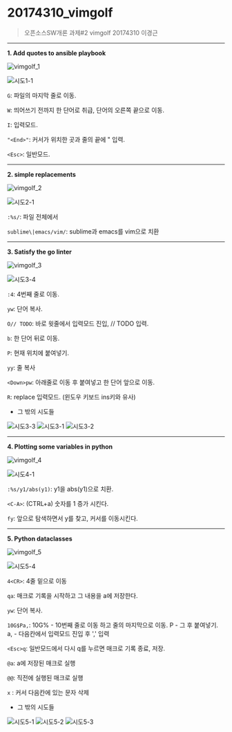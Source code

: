 # 20174310_vimgolf

> 오픈소스SW개론 과제#2 vimgolf 20174310 이경근

 ---

**1. Add quotes to ansible playbook**

![vimgolf_1](https://user-images.githubusercontent.com/38202602/144698504-db5f85c5-c71b-429f-bb40-c29e0a23d2c5.gif)

![시도1-1](https://user-images.githubusercontent.com/38202602/144698613-fde7d753-cd9e-4a3f-8424-80a8a4eccad1.JPG)

`G`: 파일의 마지막 줄로 이동.

`W`: 띄어쓰기 전까지 한 단어로 취급, 단어의 오른쪽 끝으로 이동.

`I`: 입력모드.

`"<End>"`: 커서가 위치한 곳과 줄의 끝에 " 입력.

`<Esc>`: 일반모드.

---

**2. simple replacements**

![vimgolf_2](https://user-images.githubusercontent.com/38202602/144698942-1856d8f5-76ae-4052-b726-ea482b805cc4.gif)

![시도2-1](https://user-images.githubusercontent.com/38202602/144699044-0825b647-d2ac-4183-8bda-d78bea68b612.JPG)

`:%s/`: 파일 전체에서

`sublime\|emacs/vim/`: sublime과 emacs를 vim으로 치환

---

**3. Satisfy the go linter**

![vimgolf_3](https://user-images.githubusercontent.com/38202602/144699638-dfa8f3aa-39e0-4200-a42a-a0ef676e2a73.gif)

![시도3-4](https://user-images.githubusercontent.com/38202602/144699627-41df5b0a-f189-46a2-bae1-2ae9baff89ed.JPG)

`:4`: 4번째 줄로 이동.

`yw`: 단어 복사.

`O// TODO`: 바로 윗줄에서 입력모드 진입, // TODO 입력.

`b`: 한 단어 뒤로 이동.

`P`: 현재 위치에 붙여넣기.

`yy`: 줄 복사

`<Down>pw`: 아래줄로 이동 후 붙여넣고 한 단어 앞으로 이동.

`R`: replace 입력모드. (윈도우 키보드 ins키와 유사)

+ 그 밖의 시도들

![시도3-3](https://user-images.githubusercontent.com/38202602/144699939-8a5249fe-6ba7-4ba8-a19d-979e25e86556.JPG)
![시도3-1](https://user-images.githubusercontent.com/38202602/144699940-50764003-3876-4bf0-929e-6d97ff2a86c5.JPG)
![시도3-2](https://user-images.githubusercontent.com/38202602/144699941-59f7bffd-1864-4bc7-85cc-a1db069cae00.JPG)

---

**4. Plotting some variables in python**

![vimgolf_4](https://user-images.githubusercontent.com/38202602/144699951-862cf289-45bb-488f-9f06-9c4c76706ac3.gif)

![시도4-1](https://user-images.githubusercontent.com/38202602/144700509-53a31085-2e3f-4c12-ab24-09cec5b4b8cd.JPG)

`:%s/y1/abs(y1)`: y1을 abs(y1)으로 치환.

`<C-A>`: (CTRL+a) 숫자를 1 증가 시킨다.

`fy`: 앞으로 탐색하면서 y를 찾고, 커서를 이동시킨다.

---

**5. Python dataclasses**

![vimgolf_5](https://user-images.githubusercontent.com/38202602/144700678-cbbabc0c-6ebf-4b03-af9f-827c9fa6bd71.gif)

![시도5-4](https://user-images.githubusercontent.com/38202602/144700682-3b9e2cef-af82-40ec-965e-a5fd2bdca444.JPG)

`4<CR>`: 4줄 밑으로 이동

`qa`: 매크로 기록을 시작하고 그 내용을 a에 저장한다.

`yw`: 단어 복사.

`10G$Pa,`: 10G% - 10번째 줄로 이동 하고 줄의 마지막으로 이동. P - 그 후 붙여넣기. a, - 다음칸에서 입력모드 진입 후 ',' 입력

`<Esc>q`: 일반모드에서 다시 q를 누르면 매크로 기록 종료, 저장.

`@a`: a에 저장된 매크로 실행

`@@`: 직전에 실행된 매크로 실행

`x` : 커서 다음칸에 있는 문자 삭제

+ 그 밖의 시도들

![시도5-1](https://user-images.githubusercontent.com/38202602/144700865-03df2958-dc4c-457f-9b74-c20fb3ad6e97.JPG)
![시도5-2](https://user-images.githubusercontent.com/38202602/144700868-015e0f68-a743-4e9a-aff1-939b4755be47.JPG)
![시도5-3](https://user-images.githubusercontent.com/38202602/144700869-fb2669e3-c478-43f5-afac-8b4234f63174.JPG)



